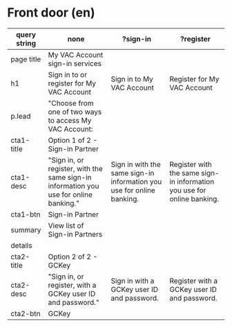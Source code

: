 # Front door (en)

| query string | none | ?sign-in | ?register |
|---|---|---|---|
| page title | My VAC Account sign-in services |  |  |
| h1 | Sign in to or register for My VAC Account | Sign in to My VAC Account | Register for My VAC Account |
| p.lead | "Choose from one of two ways to access My VAC Account: |  |  |
| cta1-title | Option 1 of 2 - Sign-in Partner |  |  |
| cta1-desc | "Sign in, or register, with the same sign-in information you use for online banking." | Sign in with the same sign-in information you use for online banking. | Register with the same sign-in information you use for online banking. |
| cta1-btn | Sign-in Partner |  |  |
| summary | View list of Sign-in Partners |  |  |
| details |  |  |  |
| cta2-title | Option 2 of 2 - GCKey |  |  |
| cta2-desc | "Sign in, or register, with a GCKey user ID and password." | Sign in with a GCKey user ID and password. | Register with a GCKey user ID and password. |
| cta2-btn | GCKey |  |  |
